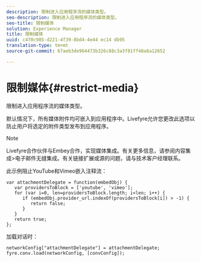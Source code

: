 ```yaml
---
description: 限制进入应用程序流的媒体类型。
seo-description: 限制进入应用程序流的媒体类型。
seo-title: 限制媒体
solution: Experience Manager
title: 限制媒体
uuid: c470c985-d221-4f39-8bd4-4e44 ec14 db95
translation-type: tm+mt
source-git-commit: 67aeb3de964473b326c88c3a3f81ff48a6a12652

---
```



# 限制媒体{#restrict-media}

限制进入应用程序流的媒体类型。

默认情况下，所有媒体附件均可嵌入到应用程序中。Livefyre允许您更改此选项以防止用户将选定的附件类型发布到应用程序。

>[!NOTE]
>
>Livefyre合作伙伴与Embey合作，实现媒体集成。有关更多信息，请参阅内容集成&gt;电子邮件无缝集成。有关链接扩展或源的问题，请与技术客户经理联系。

此示例阻止YouTube和Vimeo嵌入注释流：

```
var attachmentDelegate = function(embedObj) { 
   var providersToBlock = ['youtube', 'vimeo']; 
   for (var i=0, len=providersToBlock.length; i<len; i++) { 
      if (embedObj.provider_url.indexOf(providersToBlock[i]) > -1) { 
         return false; 
      } 
   } 
   return true; 
};
```

加载对话时：

```
networkConfig["attachmentDelegate"] = attachmentDelegate; 
fyre.conv.load(networkConfig, [convConfig]);
```

